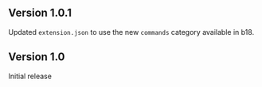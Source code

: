 ## Version 1.0.1

Updated `extension.json` to use the new `commands` category available in b18.

## Version 1.0

Initial release
